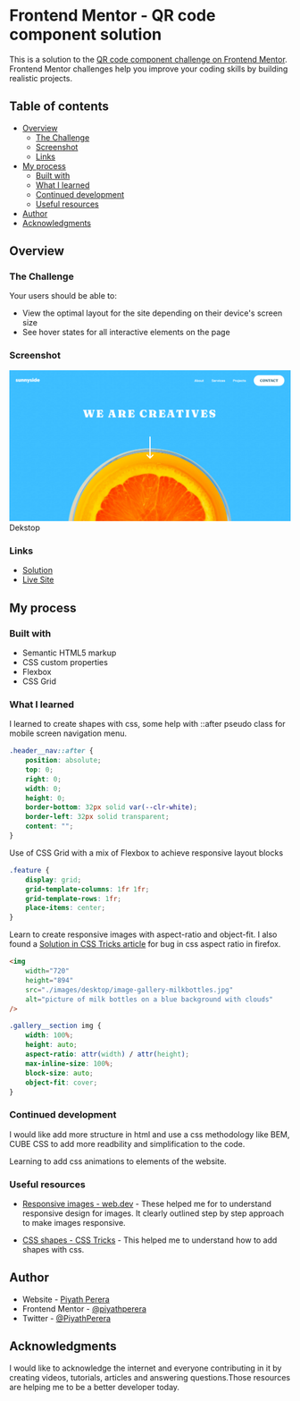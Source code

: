 # Frontend Mentor - QR code component solution

This is a solution to the [QR code component challenge on Frontend Mentor](https://www.frontendmentor.io/challenges/huddle-landing-page-with-curved-sections-5ca5ecd01e82137ec91a50f2). Frontend Mentor challenges help you improve your coding skills by building realistic projects.

## Table of contents

-   [Overview](#overview)
    -   [The Challenge](#the-challenge)
    -   [Screenshot](#screenshot)
    -   [Links](#links)
-   [My process](#my-process)
    -   [Built with](#built-with)
    -   [What I learned](#what-i-learned)
    -   [Continued development](#continued-development)
    -   [Useful resources](#useful-resources)
-   [Author](#author)
-   [Acknowledgments](#acknowledgments)

## Overview

### The Challenge

Your users should be able to:

-   View the optimal layout for the site depending on their device's screen size
-   See hover states for all interactive elements on the page

### Screenshot

![Desktop layout](./images/screenshot_1440.png)
Dekstop

<!-- ![Mobile layout](./images/Screenshot_375.png) Mobile -->

### Links

-   [Solution](https://www.frontendmentor.io/solutions/sunnyside-agency-landing-page-with-css-grid-and-flexbox-HyMoJC9Hc)
-   [Live Site](https://frontend-mentor-challeneges.netlify.app/sunnyside-agency-landing-page/)

## My process

### Built with

-   Semantic HTML5 markup
-   CSS custom properties
-   Flexbox
-   CSS Grid

### What I learned

I learned to create shapes with css, some help with ::after pseudo class for mobile screen navigation menu.

```css
.header__nav::after {
    position: absolute;
    top: 0;
    right: 0;
    width: 0;
    height: 0;
    border-bottom: 32px solid var(--clr-white);
    border-left: 32px solid transparent;
    content: "";
}
```

Use of CSS Grid with a mix of Flexbox to achieve responsive layout blocks

```css
.feature {
    display: grid;
    grid-template-columns: 1fr 1fr;
    grid-template-rows: 1fr;
    place-items: center;
}
```

Learn to create responsive images with aspect-ratio and object-fit. I also found a [Solution in CSS Tricks article](https://www.smashingmagazine.com/2020/03/setting-height-width-images-important-again) for bug in css aspect ratio in firefox.


```html
<img
    width="720"
    height="894"
    src="./images/desktop/image-gallery-milkbottles.jpg"
    alt="picture of milk bottles on a blue background with clouds"
/>
```

```css
.gallery__section img {
    width: 100%;
    height: auto;
    aspect-ratio: attr(width) / attr(height);
    max-inline-size: 100%;
    block-size: auto;
    object-fit: cover;
}
```

### Continued development

I would like add more structure in html and use a css methodology like BEM, CUBE CSS to add more readbility and simplification to the code.

Learning to add css animations to elements of the website.

### Useful resources

-   [Responsive images - web.dev](https://web.dev/learn/design/responsive-images/) - These helped me for to understand responsive design for images. It clearly outlined step by step approach to make images responsive.

-   [CSS shapes - CSS Tricks](https://css-tricks.com/the-shapes-of-css/) - This helped me to understand how to add shapes with css.

## Author

-   Website - [Piyath Perera](https://piyathperera.netlify.app)
-   Frontend Mentor - [@piyathperera](https://www.frontendmentor.io/profile/piyathperera)
-   Twitter - [@PiyathPerera](https://www.twitter.com/PiyathPerera)

## Acknowledgments

I would like to acknowledge the internet and everyone contributing in it by creating videos, tutorials, articles and answering questions.Those resources are helping me to be a better developer today.

